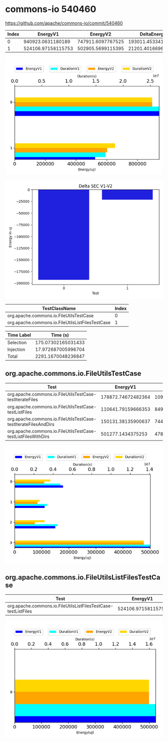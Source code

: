# commons-io 540460


https://github.com/apache/commons-io/commit/540460


| Index | EnergyV1 | EnergyV2 | DeltaEnergy | DurationV1 | DurationsV2 | DeltaDuration | #Tests |
| --- | --- | --- | --- | --- | --- | --- | --- |
| 0 | 940923.0631180189 | 747911.6097767525 | 193011.45334126637 | 26645543.227504015 | 22672513.187071364 | 3973030.0404326506 | 4 |
| 1 | 524106.97158115753 | 502905.5699115395 | 21201.401669618033 | 16762674.185985073 | 16561647.54805864 | 201026.63792643324 | 1 |

![](./commons-io.png)

![](./commons-io_delta_1_v.png)

| TestClassName | Index |
| --- | --- |
| org.apache.commons.io.FileUtilsTestCase | 0 |
| org.apache.commons.io.FileUtilsListFilesTestCase | 1 |



| Time Label | Time (s) |
| --- | --- |
| Selection | 175.07302165031433 |
| Injection | 17.972687005996704 |
| Total | 2291.1670048236847 |
## org.apache.commons.io.FileUtilsTestCase

| Test | EnergyV1 | EnergyV2 | DeltaEnergy | DurationV1 | DurationsV2 | DeltaDuration |
| --- | --- | --- | --- | --- | --- | --- |
| org.apache.commons.io.FileUtilsTestCase-testIterateFiles | 178872.74672482364 | 109763.15620911923 | 69109.5905157044 | 4754103.848838034 | 3680583.689074125 | 1073520.159763909 |
| org.apache.commons.io.FileUtilsTestCase-testListFiles | 110641.79159666353 | 84952.54896236729 | 25689.242634296243 | 3371281.1306147203 | 2586415.400313509 | 784865.7303012111 |
| org.apache.commons.io.FileUtilsTestCase-testIterateFilesAndDirs | 150131.38135900637 | 74478.01930165262 | 75653.36205735375 | 4436843.683973078 | 3088443.1987832626 | 1348400.485189815 |
| org.apache.commons.io.FileUtilsTestCase-testListFilesWithDirs | 501277.1434375253 | 478717.8853036134 | 22559.258133911935 | 14083314.564078184 | 13317070.898900468 | 766243.665177716 |

![](./org.apache.commons.io.FileUtilsTestCase-graph.png)

## org.apache.commons.io.FileUtilsListFilesTestCase

| Test | EnergyV1 | EnergyV2 | DeltaEnergy | DurationV1 | DurationsV2 | DeltaDuration |
| --- | --- | --- | --- | --- | --- | --- |
| org.apache.commons.io.FileUtilsListFilesTestCase-testListFiles | 524106.97158115753 | 502905.5699115395 | 21201.401669618033 | 16762674.185985073 | 16561647.54805864 | 201026.63792643324 |

![](./org.apache.commons.io.FileUtilsListFilesTestCase-graph.png)

